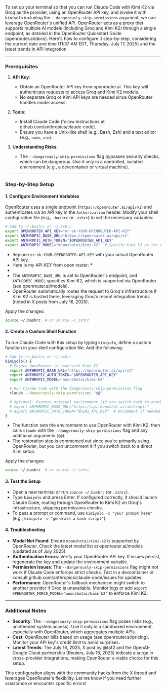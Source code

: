 To set up your terminal so that you can run Claude Code with Kimi K2 via Groq as the provider, using an OpenRouter API key, and invoke it with `kimiyolo` including the `--dangerously-skip-permissions` argument, we can leverage OpenRouter's unified API. OpenRouter acts as a proxy that supports multiple AI models (including Groq and Kimi K2) through a single endpoint, as detailed in the OpenRouter Quickstart Guide (openrouter.ai/docs). Here's how to configure it step-by-step, considering the current date and time (11:37 AM EDT, Thursday, July 17, 2025) and the latest trends in API integration.

---

### Prerequisites

1. **API Key**:

   - Obtain an OpenRouter API key from openrouter.ai. This key will authenticate requests to access Groq and Kimi K2 models.
   - No separate Groq or Kimi API keys are needed since OpenRouter handles model access.

2. **Tools**:

   - Install Claude Code (follow instructions at github.com/anthropics/claude-code).
   - Ensure you have a Unix-like shell (e.g., Bash, Zsh) and a text editor (e.g., `nano`, `vim`).

3. **Understanding Risks**:

   - The `--dangerously-skip-permissions` flag bypasses security checks, which can be dangerous. Use it only in a controlled, isolated environment (e.g., a devcontainer or virtual machine).

---

### Step-by-Step Setup

#### 1. Configure Environment Variables

OpenRouter uses a single endpoint (`https://openrouter.ai/api/v1`) and authenticates via an API key in the `Authorization` header. Modify your shell configuration file (e.g., `.bashrc` or `.zshrc`) to set the necessary variables:

```bash
# Add to ~/.bashrc or ~/.zshrc
export OPENROUTER_API_KEY="or-sk-YOUR-OPENROUTER-API-KEY"
export ANTHROPIC_BASE_URL="https://openrouter.ai/api/v1"
export ANTHROPIC_AUTH_TOKEN="$OPENROUTER_API_KEY"
export ANTHROPIC_MODEL="moonshotai/kimi-k2"  # Specify Kimi K2 as the model
```

- Replace `or-sk-YOUR-OPENROUTER-API-KEY` with your actual OpenRouter API key.
- Here is my API KEY from open router: ****\*****
-
- The `ANTHROPIC_BASE_URL` is set to OpenRouter's endpoint, and `ANTHROPIC_MODEL` specifies Kimi K2, which is supported via OpenRouter (see openrouter.ai/models).
- OpenRouter automatically routes the request to Groq's infrastructure if Kimi K2 is hosted there, leveraging Groq's recent integration trends (noted in X posts from July 16, 2025).

Apply the changes:

```bash
source ~/.bashrc  # or source ~/.zshrc
```

#### 2. Create a Custom Shell Function

To run Claude Code with this setup by typing `kimiyolo`, define a custom function in your shell configuration file. Add the following:

```bash
# Add to ~/.bashrc or ~/.zshrc
kimiyolo() {
  # Ensure OpenRouter is used with Kimi K2
  export ANTHROPIC_BASE_URL="https://openrouter.ai/api/v1"
  export ANTHROPIC_AUTH_TOKEN="$OPENROUTER_API_KEY"
  export ANTHROPIC_MODEL="moonshotai/kimi-k2"

  # Run Claude Code with the dangerously-skip-permissions flag
  claude --dangerously-skip-permissions "$@"

  # Optional: Restore original environment (if you switch back to another setup)
  # export ANTHROPIC_BASE_URL="https://api.moonshot.ai/anthropic"
  # export ANTHROPIC_AUTH_TOKEN="$KIMI_API_KEY"  # Uncomment if needed
}
```

- The function sets the environment to use OpenRouter with Kimi K2, then calls `claude` with the `--dangerously-skip-permissions` flag and any additional arguments (`$@`).
- The restoration step is commented out since you're primarily using OpenRouter, but you can uncomment it if you switch back to a direct Kimi setup.

Apply the changes:

```bash
source ~/.bashrc  # or source ~/.zshrc
```

#### 3. Test the Setup

- Open a new terminal or run `source ~/.bashrc` (or `.zshrc`).
- Type `kimiyolo` and press Enter. If configured correctly, it should launch Claude Code, routing through OpenRouter to Kimi K2 on Groq's infrastructure, skipping permissions checks.
- To pass a prompt or command, use `kimiyolo -c "your prompt here"` (e.g., `kimiyolo -c "generate a bash script"`).

#### 4. Troubleshooting

- **Model Not Found**: Ensure `moonshotai/kimi-k2` is supported by OpenRouter. Check the latest model list at openrouter.ai/models (updated as of July 2025).
- **Authentication Errors**: Verify your OpenRouter API key. If issues persist, regenerate the key and update the environment variable.
- **Permission Issues**: The `--dangerously-skip-permissions` flag might not work if Claude Code enforces strict checks. Test in a devcontainer or consult github.com/anthropics/claude-code/issues for updates.
- **Performance**: OpenRouter's fallback mechanism might switch to another provider if Groq is unavailable. Monitor logs or add `export OPENROUTER_FORCE_MODEL="moonshotai/kimi-k2"` to enforce Kimi K2.

---

### Additional Notes

- **Security**: The `--dangerously-skip-permissions` flag poses risks (e.g., unintended system access). Use it only in a sandboxed environment, especially with OpenRouter, which aggregates multiple APIs.
- **Cost**: OpenRouter bills based on usage (see openrouter.ai/pricing). Monitor your API key's credit limit to avoid surprises.
- **Latest Trends**: The July 16, 2025, X post by @taf2 and the OpenAI-Google Cloud partnership (Reuters, July 16, 2025) indicate a surge in cross-provider integrations, making OpenRouter a viable choice for this setup.

This configuration aligns with the community hacks from the X thread and leverages OpenRouter's flexibility. Let me know if you need further assistance or encounter specific errors!
